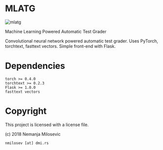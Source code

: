 # MLATG

![mlatg](https://i.imgur.com/s0Qw3Nm.png)

Machine Learning Powered Automatic Test Grader

Convolutional neural network powered automatic test grader. Uses PyTorch, torchtext, fasttext vectors. Simple front-end with Flask.

# Dependencies
    torch >= 0.4.0
    torchtext >= 0.2.3
    Flask >= 1.0.0
    fasttext vectors

# Copyright

This project is licensed with a license file. 

(c) 2018 Nemanja Milosevic 

    nmilosev [at] dmi.rs
